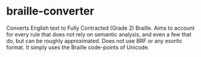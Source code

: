 braille-converter
=================

Converts English text to Fully Contracted (Grade 2) Braille. Aims to account for every rule that does not rely on semantic analysis, and even a few that do, but can be roughly approximated. Does not use BRF or any esortic format. It simply uses the Braille code-points of Unicode.